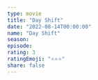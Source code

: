 ```yaml
--- 
type: movie 
title: "Day Shift" 
date: "2022-08-14T00:00:00" 
name: "Day Shift" 
season: 
episode: 
rating: 3 
ratingEmoji: "⭐️⭐️⭐️" 
share: false 
---
```


